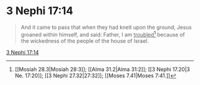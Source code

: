 # 3 Nephi 17:14

> And it came to pass that when they had knelt upon the ground, Jesus groaned within himself, and said: Father, I am <u>troubled</u>[^a] because of the wickedness of the people of the house of Israel.

[3 Nephi 17:14](https://www.churchofjesuschrist.org/study/scriptures/bofm/3-ne/17?lang=eng&id=p14#p14)


[^a]: [[Mosiah 28.3|Mosiah 28:3]]; [[Alma 31.2|Alma 31:2]]; [[3 Nephi 17.20|3 Ne. 17:20]]; [[3 Nephi 27.32|27:32]]; [[Moses 7.41|Moses 7:41.]]
